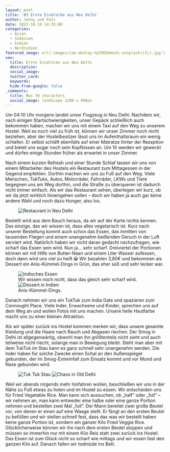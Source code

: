 ```yaml
---
layout: post
title: '#3 Erste Eindrücke aus Neu Delhi'
author: Jenny und Pati
date: 2023-10-19 14:35:00
categories:
  - Asien
  - Südasien
  - Indien
  - Nordindien
featured_image: url('images/ian-dooley-hpTH5b6mo2s-unsplash\(1\).jpg')
seo:
  title: Erste Eindrücke aus Neu Delhi
  description:
  social_image:
  twitter_card:
  keywords:
  hide-from-google: false
_comments:
  title: Max 70 characters
  social_image: landscape 1200 x 600px
---
```

Um 04:10 Uhr morgens landet unser Flugzeug in Neu Delhi. Nachdem wir, nach einigen Startschwierigkeiten, unser Gepäck schließlich auch bekommen haben, machen wir uns mit einem Taxi auf den Weg zu unserem Hostel. Weil es noch viel zu früh ist, können wir unser Zimmer noch nicht beziehen, aber der Hostelbesitzer lässt uns im Aufenthaltsraum ein wenig schlafen. Er selbst schläft ebenfalls auf einer Matratze hinter der Rezeption und bietet uns sogar noch sein Kopfkissen an. Um 10 werden wir geweckt und dürfen einige Stunden früher als erwartet in unser Zimmer.

Nach einem kurzen Refresh und einer Stunde Schlaf lassen wir uns von einem Mitarbeiter des Hostels ein Restaurant zum Mittagessen in der Gegend empfehlen. Dorthin machen wir uns zu Fuß auf den Weg. Viele Menschen, TukTuks, Autos, Motorräder, Fahrräder, LKWs und Tiere begegnen uns am Weg dorthin, und die Straße zu überqueren ist dadurch nicht immer einfach. Als wir das Restaurant sehen, überlegen wir kurz, ob wir da jetzt wirklich hineingehen sollen – doch wir haben ja auch gar keine andere Wahl und noch dazu Hunger, also los. 

<figure class="img1">
 	<img src="/images/diary/indien/erste-eindruecke-neu-delhi/erste-eindruecke-1.jpg" alt="Restaurant in Neu Delhi">
</figure>

Bestellt wird aus dem Bauch heraus, da wir auf der Karte nichts kennen. Das einzige, das wir wissen ist, dass alles vegetarisch ist. Kurz nach unserer Bestellung kommt auch schon das Essen, das inmitten von tausenden Fliegen und einem unangenehm beißenden Geruch in der Luft serviert wird. Natürlich haben wir nicht daran gedacht nachzufragen, wie scharf das Essen sein wird. Nun ja… sehr scharf. Dreiviertel der Portionen können wir mit Hilfe von Butter-Naan und einem Liter Wasser aufessen, doch dann wird uns viel zu heiß 😀 Wir bezahlen 3,80€ und bekommen als Dessert ein Anis-Kümmel-Dings in Grün, das eher süß und sehr lecker war.

<figure class="img2">
 	<img src="/images/diary/indien/erste-eindruecke-neu-delhi/erste-eindruecke-4.jpg" alt="Indisches Essen">
  <figcaption>Wir wissen noch nicht, dass das gleich sehr scharf wird.</figcaption>
  <img src="/images/diary/indien/erste-eindruecke-neu-delhi/erste-eindruecke-5.jpg" alt="Dessert in Indien">
  <figcaption>Anis-Kümmel-Dings.</figcaption>
</figure>

Danach nehmen wir uns ein TukTuk zum India Gate und spazieren zum Connought Place. Viele Inder, Erwachsene und Kinder, sprechen uns auf dem Weg an und wollen Fotos mit uns machen. Unsere helle Hautfarbe macht uns zu einer kleinen Attraktion.

Als wir später zurück ins Hostel kommen merken wir, dass unsere gesamte Kleidung und die Haare nach Rauch und Abgasen riechen. Der Smog in Delhi ist allgegenwärtig, obwohl man ihn größtenteils nicht sieht und auch teilweise nicht riecht, solange man in Bewegung bleibt. Steht man aber mit dem TukTuk im Stau kann es ganz schnell sehr unangenehm werden. Die Inder haben für solche Zwecke einen Schal an den Außenspiegel gebunden, der im Smog-Extremfall zum Einsatz kommt und vor Mund und Nase gebunden wird. 

<figure class="img2">
 	<img src="/images/diary/indien/erste-eindruecke-neu-delhi/erste-eindruecke-2.jpg" alt="Tuk Tuk Stau">
  <img src="/images/diary/indien/neu-delhi/neu-delhi-3.jpg" alt="Chaos in Old Delhi">
</figure>

Weil wir abends nirgends mehr hinfahren wollen, beschließen wir uns in der Nähe zu Fuß etwas zu holen und im Hostel zu essen. Wir entscheiden uns für Fried Vegetable Rice. Man kann sich aussuchen, ob „half“ oder „full“ – wir nehmen an, man kann entweder eine halbe oder eine ganze Portion nehmen und bestellen zwei Mal „full“. Der Mann bereitet zwei große Beutel vor, von denen er einen auf eine Waage stellt. Er fängt an den ersten Beutel zu befüllen und wir stellen schnell fest, dass das was wir bestellt haben keine ganze Portion ist, sondern ein ganzer Kilo Fried Veggie Rice. Glücklicherweise können wir ihn nach dem ersten Beutel stoppen und müssen so immerhin nur mit einem Kilo Reis statt zwei zurück ins Hostel. Das Essen ist zum Glück nicht so scharf wie mittags und wir essen fast den ganzen Kilo auf. Danach fallen wir todmüde ins Bett. 
